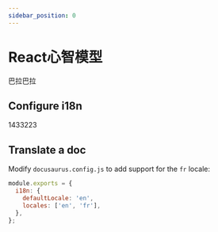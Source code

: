 ```yaml
---
sidebar_position: 0
---
```


# React心智模型

巴拉巴拉

## Configure i18n

1433223

## Translate a doc

Modify `docusaurus.config.js` to add support for the `fr` locale:

```js title="docusaurus.config.js"
module.exports = {
  i18n: {
    defaultLocale: 'en',
    locales: ['en', 'fr'],
  },
};
```


